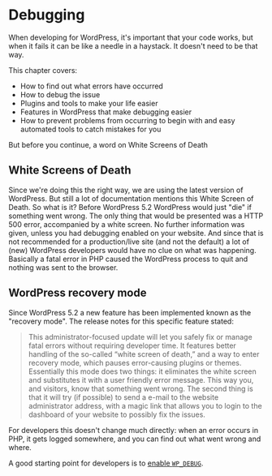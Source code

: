 # Debugging

When developing for WordPress, it's important that your code works, but when it fails it can be like a needle in a haystack. It doesn't need to be that way.

This chapter covers:

* How to find out what errors have occurred
* How to debug the issue
* Plugins and tools to make your life easier
* Features in WordPress that make debugging easier
* How to prevent problems from occurring to begin with and easy automated tools to catch mistakes for you

But before you continue, a word on White Screens of Death

## White Screens of Death

Since we're doing this the right way, we are using the latest version of WordPress. But still a lot of documentation mentions this White Screen of Death. So what is it? Before WordPress 5.2 WordPress would just "die" if something went wrong. The only thing that would be presented was a HTTP 500 error, accompanied by a white screen. No further information was given, unless you had debugging enabled on your website. And since that is not recommended for a production/live site (and not the default) a lot of (new) WordPress developers would have no clue on what was happening. Basically a fatal error in PHP caused the WordPress process to quit and nothing was sent to the browser.

## WordPress recovery mode

Since WordPress 5.2 a new feature has been implemented known as the "recovery mode". The release notes for this specific feature stated:
> This administrator-focused update will let you safely fix or manage fatal errors without requiring developer time. It features better handling of the so-called “white screen of death,” and a way to enter recovery mode, which pauses error-causing plugins or themes.
Essentially this mode does two things: it eliminates the white screen and substitutes it with a user friendly error message. This way you, and visitors, know that something went wrong. The second thing is that it will try (if possible) to send a e-mail to the website administrator address, with a magic link that allows you to login to the dashboard of your website to possibly fix the issues. 

For developers this doesn't change much directly: when an error occurs in PHP, it gets logged somewhere, and you can find out what went wrong and where.

A good starting point for developers is to [enable `WP_DEBUG`](wp-configphp.md).

